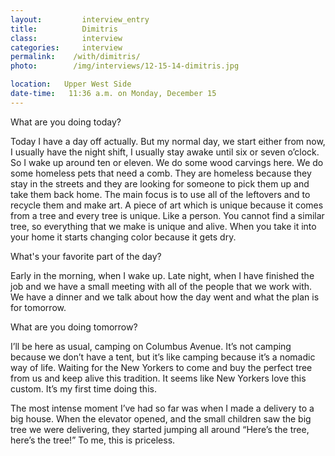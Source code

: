 ```yaml
---
layout:         interview_entry
title:          Dimitris
class:          interview
categories:     interview
permalink:    /with/dimitris/
photo:        /img/interviews/12-15-14-dimitris.jpg

location:   Upper West Side
date-time:   11:36 a.m. on Monday, December 15
---
```


<p class="question">What are you doing today?</p>
<p>Today I have a day off actually. But my normal day, we start either from now, I usually have the night shift, I usually stay awake until six or seven o’clock. So I wake up around ten or eleven. We do some wood carvings here. We do some homeless pets that need a comb. They are homeless because they stay in the streets and they are looking for someone to pick them up and take them back home. The main focus is to use all of the leftovers and to recycle them and make art. A piece of art which is unique because it comes from a tree and every tree is unique. Like a person. You cannot find a similar tree, so everything that we make is unique and alive. When you take it into your home it starts changing color because it gets dry. </p>

<p class="question">What's your favorite part of the day?</p>
<p>Early in the morning, when I wake up. Late night, when I have finished the job and we have a small meeting with all of the people that we work with. We have a dinner and we talk about how the day went and what the plan is for tomorrow. </p>

<p class="question">What are you doing tomorrow?</p>
<p>I’ll be here as usual, camping on Columbus Avenue. It’s not camping because we don’t have a tent, but it’s like camping because it’s a nomadic way of life. Waiting for the New Yorkers to come and buy the perfect tree from us and keep alive this tradition. It seems like New Yorkers love this custom. It’s my first time doing this.</p>
<p>The most intense moment I’ve had so far was when I made a delivery to a big house. When the elevator opened, and the small children saw the big tree we were delivering, they started jumping all around “Here’s the tree, here’s the tree!” To me, this is priceless.</p>